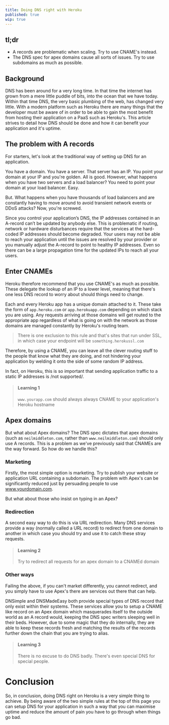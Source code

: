 ```yaml
---
title: Doing DNS right with Heroku
published: true
wip: true
---
```


## tl;dr
* A records are problematic when scaling.  Try to use CNAME's instead.
* The DNS spec for apex domains cause all sorts of issues.  Try to use subdomains as much as possible.

## Background

DNS has been around for a very long time.  In that time the internet has grown from a mere little puddle of bits, into the ocean that we have today.  Within that time DNS, the very basic plumbing of the web, has changed very little.  With a modern platform such as Heroku there are many things that the developer must be aware of in order to be able to gain the most benefit from hosting their application on a PaaS such as Heroku's.  This article strives to detail how DNS should be done and how it can benefit your application and it's uptime.

## The problem with A records

For starters, let's look at the traditional way of setting up DNS for an application.

You have a domain.  You have a server.  That server has an IP.  You point your domain at your IP and you're golden.  All is good.  However, what happens when you have two servers and a load balancer?  You need to point your domain at your load balancer.  Easy.

But.  What happens when you have thousands of load balancers and are constantly having to move around to avoid transient network events or DDoS attacks?  Now, you're screwed.

Since you control your application’s DNS, the IP addresses contained in an A-record can’t be updated by anybody else. This is problematic if routing, network or hardware disturbances require that the services at the hard-coded IP addresses should become degraded. Your users may not be able to reach your application until the issues are resolved by your provider or you manually adjust the A-record to point to healthy IP addresses. Even so there can be a large propagation time for the updated IPs to reach all your users.

## Enter CNAMEs

Heroku therefore recommend that you use CNAME's as much as possible.  These delegate the lookup of an IP to a lower level, meaning that there's one less DNS record to worry about should things need to change.

Each and every Heroku app has a unique domain attached to it.  These take the form of `app.heroku.com` or `app.herokuapp.com` depending on which stack you are using.  Any requests arriving at those domains will get routed to the appropriate app regardless of what is going on with the network as those domains are managed constantly by Heroku's routing team.

> There is one exclusion to this rule and that's sites that run under SSL, in which case your endpoint will be `something.herokussl.com`

Therefore, by using a CNAME, you can leave all the clever routing stuff to the people that know what they are doing, and not hindering your application by welding it onto the side of some random IP address.

In fact, on Heroku, this is so important that sending application traffic to a static IP addresses is /not supported/.

> #### Learning 1
> `www.yourapp.com`  should always always CNAME to your application's Heroku hostname

## Apex domains

But what about Apex domains?  The DNS spec dictates that apex domains (such as `neilmiddleton.com`, rather than `www.neilmiddleton.com`) should only use A records.  This is a problem as we've previously said that CNAMEs are the way forward.  So how do we handle this?

### Marketing

Firstly, the most simple option is marketing.  Try to publish your website or application URL containing a subdomain.  The problem with Apex's can be significantly reduced just by persuading people to use www.yourdomain.com.

But what about those who insist on typing in an Apex?

### Redirection

A second easy way to do this is via URL redirection.  Many DNS services provide a way (normally called a URL record) to redirect from one domain to another in which case you should try and use it to catch these stray requests.

> #### Learning 2
> Try to redirect all requests for an apex domain to a CNAMEd domain

### Other ways

Failing the above, if you can't market differently, you cannot redirect, and you simply have to use Apex's there are services out there that can help.

DNSimple and DNSMadeEasy both provide special types of DNS record that only exist within their systems.  These services allow you to setup a CNAME like record on an Apex domain which masquerades itself to the outside world as an A record would, keeping the DNS spec writers sleeping well in their beds.  However, due to some magic that they do internally, they are able to keep these records fresh and matching the results of the records further down the chain that you are trying to alias.

> #### Learning 3
>  There is no excuse to do DNS badly.  There's even special DNS for special people.

# Conclusion

So, in conclusion, doing DNS right on Heroku is a very simple thing to achieve.  By being aware of the two simple rules at the top of this page you can setup DNS for your application in such a way that you can maximise uptime and reduce the amount of pain you have to go through when things go bad.

